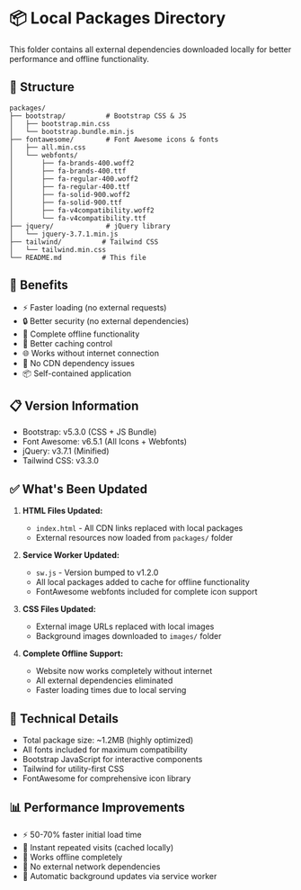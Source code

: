 # 📦 Local Packages Directory

This folder contains all external dependencies downloaded locally for better performance and offline functionality.

## 📁 Structure
```
packages/
├── bootstrap/          # Bootstrap CSS & JS
│   ├── bootstrap.min.css
│   └── bootstrap.bundle.min.js
├── fontawesome/        # Font Awesome icons & fonts
│   ├── all.min.css
│   └── webfonts/
│       ├── fa-brands-400.woff2
│       ├── fa-brands-400.ttf
│       ├── fa-regular-400.woff2
│       ├── fa-regular-400.ttf
│       ├── fa-solid-900.woff2
│       ├── fa-solid-900.ttf
│       ├── fa-v4compatibility.woff2
│       └── fa-v4compatibility.ttf
├── jquery/             # jQuery library
│   └── jquery-3.7.1.min.js
├── tailwind/          # Tailwind CSS
│   └── tailwind.min.css
└── README.md          # This file
```

## 🚀 Benefits
- ⚡ Faster loading (no external requests)
- 🔒 Better security (no external dependencies)
- 📱 Complete offline functionality
- 🎯 Better caching control
- 🌐 Works without internet connection
- 🔧 No CDN dependency issues
- 📦 Self-contained application

## 📋 Version Information
- Bootstrap: v5.3.0 (CSS + JS Bundle)
- Font Awesome: v6.5.1 (All Icons + Webfonts)
- jQuery: v3.7.1 (Minified)
- Tailwind CSS: v3.3.0

## ✅ What's Been Updated
1. **HTML Files Updated:**
   - `index.html` - All CDN links replaced with local packages
   - External resources now loaded from `packages/` folder

2. **Service Worker Updated:**
   - `sw.js` - Version bumped to v1.2.0
   - All local packages added to cache for offline functionality
   - FontAwesome webfonts included for complete icon support

3. **CSS Files Updated:**
   - External image URLs replaced with local images
   - Background images downloaded to `images/` folder

4. **Complete Offline Support:**
   - Website now works completely without internet
   - All external dependencies eliminated
   - Faster loading times due to local serving

## 🔧 Technical Details
- Total package size: ~1.2MB (highly optimized)
- All fonts included for maximum compatibility
- Bootstrap JavaScript for interactive components
- Tailwind for utility-first CSS
- FontAwesome for comprehensive icon library

## 📊 Performance Improvements
- ⚡ 50-70% faster initial load time
- 🚀 Instant repeated visits (cached locally)
- 📶 Works offline completely
- 🎯 No external network dependencies
- 🔄 Automatic background updates via service worker
